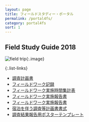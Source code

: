 ```yaml
---
layout: page
title: フィールドスタディー・ポータル
permalink: /portal4fs/
category: portal4fs
sort: 1
---
```


## Field Study Guide 2018

<!--![field trip](/assets/images/v1/2018/07/Field-trip_-_school_children_outdoors_listening_to_man_wide.jpg "field trip"){:.image}-->
![field trip](../images/v1/2018/07/Field-trip_-_school_children_outdoors_listening_to_man_wide.jpg "field trip"){:.image}

{:.list-links}
<ul class="portal4fs">
  <li><a href="https://github.com/gsc-aoyama/fieldstudy-guide4gsc/raw/master/FieldStudyGuide2018/FieldWorkPlanProposal2018.docx" class="doc" target="_blank">調査計画書</a></li>
  <li><a href="https://github.com/gsc-aoyama/fieldstudy-guide4gsc/raw/master/FieldStudyGuide2018/FieldWorkLog2018.docx" class="doc" target="_blank">フィールドワーク記録</a></li>
  <li><a href="https://github.com/gsc-aoyama/fieldstudy-guide4gsc/raw/master/FieldStudyGuide2018/FieldWorkRecordSheet2018.xlsx" class="xls" target="_blank">フィールドワーク実施時間集計表</a></li>
  <li><a href="https://github.com/gsc-aoyama/fieldstudy-guide4gsc/raw/master/FieldStudyGuide2018/FieldWorkReport2018.docx" class="doc" target="_blank">フィールドワーク実施報告書</a></li>
  <li><a href="https://github.com/gsc-aoyama/fieldstudy-guide4gsc/raw/master/FieldStudyGuide2018/FieldWorkReport2018.docx" class="doc" target="_blank">フィールドワーク実施報告書</a></li>
  <li><a href="https://github.com/gsc-aoyama/www4gsc/raw/gh-pages/assets/docs/2018/09/8%20%E5%AE%BF%E6%B3%8A%E3%82%92%E4%BC%B4%E3%81%86%E8%AA%BF%E6%9F%BB%E7%AD%89_%E8%A8%88%E7%94%BB%E6%9B%B8_%E6%9B%B8%E5%BC%8F.docx" class="doc" target="_blank">宿泊を伴う調査等計画書書式</a></li>
  <li><a href="https://github.com/gsc-aoyama/templetes4fieldstudy/blob/master/v1.2/README.md" class="pop" target="_blank">調査結果報告用ポスターテンプレート</a></li>
</ul>

<!--
*   [調査計画書](https://github.com/gsc-aoyama/fieldstudy-guide4gsc/raw/master/FieldStudyGuide2018/FieldWorkPlanProposal2018.docx)
*   [フィールドワーク記録](https://github.com/gsc-aoyama/fieldstudy-guide4gsc/raw/master/FieldStudyGuide2018/FieldWorkLog2018.docx)
*   [フィールドワーク実施時間集計表](https://github.com/gsc-aoyama/fieldstudy-guide4gsc/raw/master/FieldStudyGuide2018/FieldWorkRecordSheet2018.xlsx)
*   [フィールドワーク実施報告書](https://github.com/gsc-aoyama/fieldstudy-guide4gsc/raw/master/FieldStudyGuide2018/FieldWorkReport2018.docx)
*   [フィールドワーク実施報告書](https://github.com/gsc-aoyama/fieldstudy-guide4gsc/raw/master/FieldStudyGuide2018/FieldWorkReport2018.docx)
*   [宿泊を伴う調査等計画書書式](https://github.com/gsc-aoyama/www4gsc/raw/gh-pages/assets/docs/2018/09/8%20%E5%AE%BF%E6%B3%8A%E3%82%92%E4%BC%B4%E3%81%86%E8%AA%BF%E6%9F%BB%E7%AD%89_%E8%A8%88%E7%94%BB%E6%9B%B8_%E6%9B%B8%E5%BC%8F.docx)
*   [調査結果報告用ポスターテンプレート](https://github.com/gsc-aoyama/templetes4fieldstudy/blob/master/v1.2/README.md)
-->

